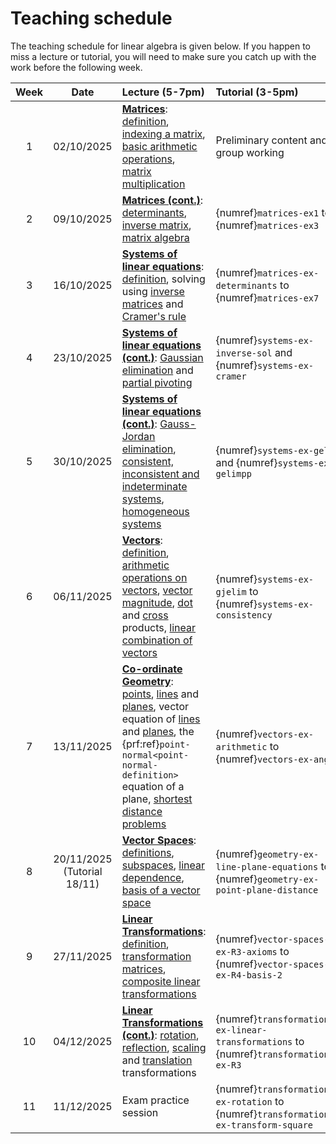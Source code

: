 # Teaching schedule

The teaching schedule for linear algebra is given below. If you happen to miss a lecture or tutorial, you will need to make sure you catch up with the work before the following week. 

| Week | Date | Lecture (5-7pm) | Tutorial (3-5pm) |
|:--:|:--:|:--|:--|
| 1  | 02/10/2025 | [**Matrices**](matrices-chapter): [definition](matrices-chapter), [indexing a matrix](indexing-a-matrix-section), [basic arithmetic operations](matrix-operations-section), [matrix multiplication](matrix-multiplication-section) | Preliminary content and group working |
| 2  | 09/10/2025 | [**Matrices (cont.)**](determinant-section): [determinants](determinant-section), [inverse matrix](inverse-matrix-section), [matrix algebra](matrix-algebra-section) | {numref}`matrices-ex1` to {numref}`matrices-ex3`|
| 3  | 16/10/2025 | [**Systems of linear equations**](systems-of-linear-equations-chapter): [definition](systems-of-linear-equations-chapter), solving using [inverse matrices](solving-systems-using-inverse-section) and [Cramer's rule](cramers-rule-section) | {numref}`matrices-ex-determinants` to {numref}`matrices-ex7` |
| 4  | 23/10/2025 | [**Systems of linear equations (cont.)**](gaussian-elimination-section): [Gaussian elimination](gaussian-elimination-section) and [partial pivoting](partial-pivoting-section) | {numref}`systems-ex-inverse-sol` and {numref}`systems-ex-cramer` |
| 5  | 30/10/2025 | [**Systems of linear equations (cont.)**](gauss-jordan-elimination-section): [Gauss-Jordan elimination](gauss-jordan-elimination-section), [consistent, inconsistent and indeterminate systems](consistent-inconsistent-and-indeterminate-systems-section), [homogeneous systems](homogeneous-systems-section) | {numref}`systems-ex-gelim` and {numref}`systems-ex-gelimpp` |
| 6  | 06/11/2025 | [**Vectors**](vectors-chapter): [definition](vectors-definition-section), [arithmetic operations on vectors](arithmetic-operations-on-vectors-section), [vector magnitude](vector-magnitude-section), [dot](dot-product-section) and [cross](cross-product-section) products, [linear combination of vectors](linear-combination-of-vectors-section) | {numref}`systems-ex-gjelim` to {numref}`systems-ex-consistency` |
| 7  | 13/11/2025 | [**Co-ordinate Geometry**](co-ordinate-geometry-chapter): [points](points-section), [lines](lines-section) and [planes](planes-section), vector equation of [lines](lines-section) and [planes](planes-section), the {prf:ref}`point-normal<point-normal-definition>` equation of a plane, [shortest distance problems](shortest-distance-problems) | {numref}`vectors-ex-arithmetic` to {numref}`vectors-ex-angle` |
| 8  | 20/11/2025 (Tutorial 18/11)| [**Vector Spaces**](vector-spaces-chapter): [definitions](vector-spaces-definitions-section), [subspaces](subspaces-section), [linear dependence](linear-dependence-section), [basis of a vector space](basis-section) | {numref}`geometry-ex-line-plane-equations` to {numref}`geometry-ex-point-plane-distance` |
| 9  | 27/11/2025 | [**Linear Transformations**](linear-transformations-chapter): [definition](linear-transformations-chapter), [transformation matrices](transformation-matrices-section), [composite linear transformations](composite-linear-transformations-section) | {numref}`vector-spaces-ex-R3-axioms` to {numref}`vector-spaces-ex-R4-basis-2` |
| 10 | 04/12/2025 | [**Linear Transformations (cont.)**](rotation-section): [rotation](rotation-section), [reflection](reflection-section), [scaling](scaling-section) and [translation](translation-section) transformations | {numref}`transformations-ex-linear-transformations` to {numref}`transformations-ex-R3` |
| 11 | 11/12/2025 | Exam practice session | {numref}`transformations-ex-rotation` to {numref}`transformations-ex-transform-square` |





